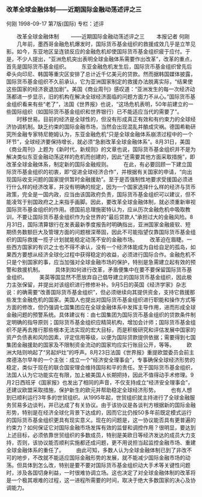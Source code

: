 ### 改革全球金融体制——近期国际金融动荡述评之三
何刚
1998-09-17
第7版(国际)
专栏：述评

　　改革全球金融体制
　　——近期国际金融动荡述评之三
　　本报记者  何刚
　　几年前，墨西哥金融危机爆发时，国际货币基金组织的救援成效几乎是立竿见影。如今，东亚地区呈连锁反应的金融危机却使国际货币基金组织疲于应付。于是，不少人提出，“亚洲危机突出表明全球金融体系需要作出改革”，改革的重点，首先是国际货币基金组织。
　　东亚金融危机发生后，国际货币基金组织曾先后牵头向印尼、韩国等重灾区安排了总计近千亿美元的贷款。然而据韩国媒体披露，国际货币基金组织不久前承认，它为亚洲国家制定的救援办法脱离实际，“结果使这些国家的经济衰退加剧”。美国《商业周刊》感叹道：“亚洲发生的每一次经济动荡都进一步显示，旧的机构在解决全球经济面临的问题方面力不从心。”国际货币基金组织看来有些“老了”，法国《世界报》也说，“这场危机表明，50年前建立的一些国际组织（如国际货币基金组织和世界银行）已不能适应当代的需要了”。
　　时移世易。目前的经济是全球性的，但没有形成真正有效和有约束力的全球经济协调机制。缺乏约束的国际金融市场，当然会出现混乱并酿成灾祸。德国希勒研究所金融专家特尼鲍姆认为，东亚金融危机“只是全球金融体系崩溃过程中的一个环节”，全球经济要保持增长，就必须“急剧改革全球金融体系”。8月31日，美国《商业周刊》上题为《新时代，新规则》的文章也说，国际货币基金组织并不是为解决类似东亚金融动荡这样的危机而创建的，因此“还需要其他方面采取措施”，即改革全球金融体系，制定新的国际金融规则。
　　在此，有必要回顾一下建立国际货币基金组织的初衷，即“促进全球经济合作”，并根据有关国家的申请，“向出现国际收支问题的国家提供暂时金融援助”。至于是否强制性地要求受援国必须进行什么样的经济改革，并没有明确的规定，因为一个国家选择什么样的经济与货币政策，完全是一国内政，应当由该国政府负责，国际货币基金组织可以建议，但不能凌驾于别国政府之上来指手画脚。因此，要改革全球金融体制，就必须重新审视国际货币基金组织的作用。德国前总理施密特认为，应从历次金融危机中吸取教训，不要让国际货币基金组织作为全世界的“最后贷款人”承担过大的金融风险。8月31日，国际清算银行在发表最新季度报告时明确指出，亚洲国家金融疲软、短期债务数额巨大及管理方面的问题根深蒂固，因此不可能指望仅靠国际货币基金组织的国际救援一揽子计划就能稳定动荡不安的金融市场。
　　改革迫在眉睫。一些西方国家的有识之士也不得不承认，没有一个经济体能成为自给自足的孤岛，如果西方要想从经济全球化过程中获得稳定的收益，必须进行国际合作。金融危机不只是个别国家的事，应当加强对全球金融市场的保护，特别是急需建立起有效的预警和救援机制。
　　具体到如何进行改革，矛盾便集中在要不要保留国际货币基金组织。
　　美英等国显然不愿放弃自己倡导建立的国际货币基金组织，因此极力主张保留，并提出对该组织进行修修补补。9月5日的英国《经济学家》杂志说：的确需要“改善国际货币基金组织”，但必须继续向其提供资金，支持它救援那些发生金融危机的国家。美国人也提出对国际货币基金组织进行职能和操作方式等方面的修改，但仍强调七国集团应在全球金融体系中发挥主导作用，进而形成全球金融问题的预警系统。具体建议有：由七国集团为国际货币基金组织的贷款条件制定明确的指导原则；国际货币基金组织应精简机构，增加会计师；国际货币基金组织不是再去推行那些根本无法实现的宏大目标，而是积极研究和评估发展中国家的资产负债表和风险因素，评定信用等级，以便为国际贷款提供依据；需要得到七国集团金融援助的国家及不限制资金流动的国家均应实行账目公开，等等。
　　欧洲大陆则响起了“另起炉灶”的呼声。8月23日法国《世界报》重提欧盟委员会前主席德洛尔早年的一个主张：成立一个“经济安全理事会”，专事确保全球经济形势的稳定，类似于现在的联合国安理会维持国际和平的责任。至于国际货币基金组织，法国人认为它功能实在有限，加上被美国人长期把持，因此不值得动手术修理。9月2日西班牙《国家报》也发出了相同的声音，不仅支持成立“经济安全理事会”，还建议欧盟采取措施，保护新生的欧元并帮助稳定全球经济形势。
　　也有人想到已顺利运行3年多的世贸组织。从1995年起，世贸组织就主持进行了全球金融服务贸易多边谈判，并已达成了有关协议。由于该协议是各谈判方根据新的国际金融形势，特别是在经济全球化背景下达成的，因而它比仍按50多年前既定模式运行的国际货币基金组织更具有现实意义。现在的问题是，这一协议能否具有更普遍的约束力？如何保证它对国际金融市场发挥有效的监督和调控作用？很明显，要达到上述目标，必须依靠世贸组织的多数成员，特别是美欧日等经济发达的成员大力支持，否则，该协议能否顺利实施都还成问题，更不用说担当起监控金融市场、重建全球金融体系的重任了。
　　由此可知，多数人认为全球金融体制已到了非改不可的地步，不改就不能适应国际金融形势的发展，就不能减少国际金融市场的动荡。但具体到怎么改，特别是要不要对国际货币基金组织动大手术等关键性问题时，涉及各国切身利益，一时很难协调立场。这也决定了对全球金融体制的改革将是一个极其艰难的过程，这一进程所需要的时间，取决于绝大多数国家的决心及协调能力。
